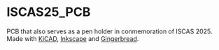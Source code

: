 # ISCAS25_PCB
 PCB that also serves as a pen holder in conmemoration of ISCAS 2025. Made with [KiCAD](https://www.kicad.org/), [Inkscape](https://inkscape.org/) and [Gingerbread](https://github.com/wntrblm/Gingerbread). 
